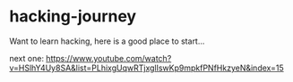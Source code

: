 # hacking-journey
Want to learn hacking, here is a good place to start...


next one: https://www.youtube.com/watch?v=HSlhY4Uy8SA&list=PLhixgUqwRTjxglIswKp9mpkfPNfHkzyeN&index=15